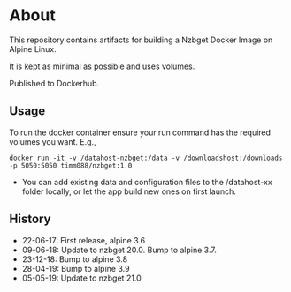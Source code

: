 # About

This repository contains artifacts for building a Nzbget Docker Image on Alpine Linux.

It is kept as minimal as possible and uses volumes.

Published to Dockerhub.

## Usage

To run the docker container ensure your run command has the required volumes you want. E.g.,

`docker run -it -v /datahost-nzbget:/data -v /downloadshost:/downloads -p 5050:5050 timm088/nzbget:1.0`

- You can add existing data and configuration files to the /datahost-xx folder locally, or let the app build new ones on first launch.

## History

- 22-06-17: First release, alpine 3.6
- 09-06-18: Update to nzbget 20.0. Bump to alpine 3.7.
- 23-12-18: Bump to alpine 3.8
- 28-04-19: Bump to alpine 3.9
- 05-05-19: Update to nzbget 21.0
